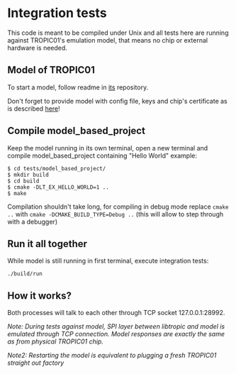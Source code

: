 # Integration tests

This code is meant to be compiled under Unix and all tests here are running against TROPIC01's emulation model, that means no chip or external hardware is needed.

## Model of TROPIC01

To start a model, follow readme in [its](https://github.com/tropicsquare/ts-tvl) repository.

Don't forget to provide model with config file, keys and chip's certificate as is described [here](https://github.com/tropicsquare/ts-tvl?tab=readme-ov-file#configuration-file)!



## Compile model_based_project

Keep the model running in its own terminal, open a new terminal and compile model_based_project containing "Hello World" example:

```
$ cd tests/model_based_project/
$ mkdir build
$ cd build
$ cmake -DLT_EX_HELLO_WORLD=1 ..
$ make
```

Compilation shouldn't take long, for compiling in debug mode replace `cmake ..` with `cmake -DCMAKE_BUILD_TYPE=Debug ..` (this will allow to step through with a debugger)


## Run it all together

While model is still running in first terminal, execute integration tests:

```
./build/run
```

## How it works?

Both processes will talk to each other through TCP socket 127.0.0.1:28992.

*Note: During tests against model, SPI layer between libtropic and model is emulated through TCP connection.
Model responses are exactly the same as from physical TROPIC01 chip.*

*Note2: Restarting the model is equivalent to plugging a fresh TROPIC01 straight out factory*